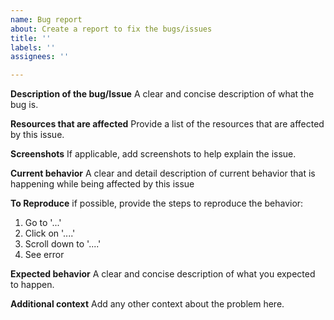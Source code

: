 ```yaml
---
name: Bug report
about: Create a report to fix the bugs/issues
title: ''
labels: ''
assignees: ''

---
```


**Description of the bug/Issue**
A clear and concise description of what the bug is.

**Resources that are affected**
Provide a list of the resources that are affected by this issue.

**Screenshots**
If applicable, add screenshots to help explain the issue.

**Current behavior**
A clear and detail description of current behavior that is happening while being affected by this issue

**To Reproduce**
if possible, provide the steps to reproduce the behavior:
1. Go to '...'
2. Click on '....'
3. Scroll down to '....'
4. See error

**Expected behavior**
A clear and concise description of what you expected to happen.

**Additional context**
Add any other context about the problem here.
